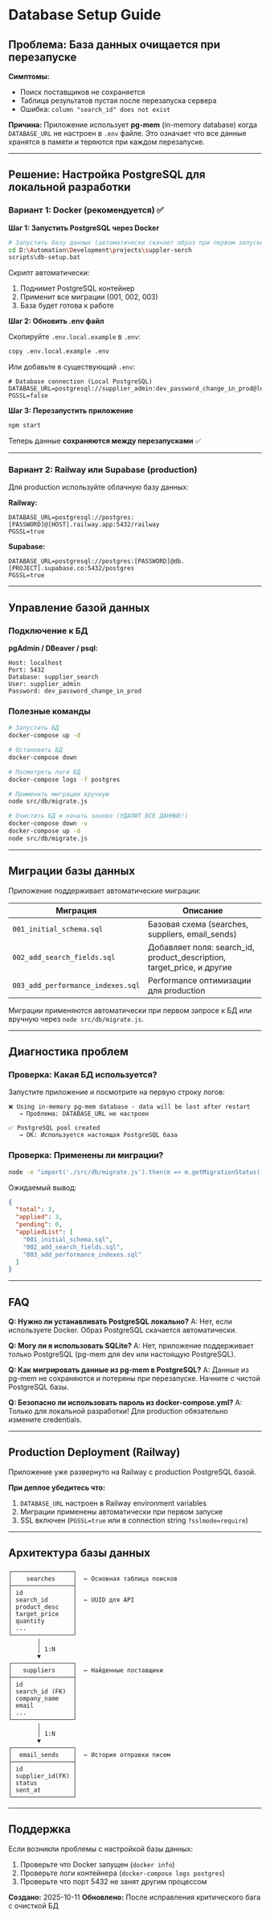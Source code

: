 # Database Setup Guide

## Проблема: База данных очищается при перезапуске

**Симптомы:**
- Поиск поставщиков не сохраняется
- Таблица результатов пустая после перезапуска сервера
- Ошибка: `column "search_id" does not exist`

**Причина:**
Приложение использует **pg-mem** (in-memory database) когда `DATABASE_URL` не настроен в `.env` файле. Это означает что все данные хранятся в памяти и теряются при каждом перезапуске.

---

## Решение: Настройка PostgreSQL для локальной разработки

### Вариант 1: Docker (рекомендуется) ✅

**Шаг 1: Запустить PostgreSQL через Docker**

```bash
# Запустить базу данных (автоматически скачает образ при первом запуске)
cd D:\Automation\Development\projects\suppler-serch
scripts\db-setup.bat
```

Скрипт автоматически:
1. Поднимет PostgreSQL контейнер
2. Применит все миграции (001, 002, 003)
3. База будет готова к работе

**Шаг 2: Обновить .env файл**

Скопируйте `.env.local.example` в `.env`:

```bash
copy .env.local.example .env
```

Или добавьте в существующий `.env`:

```env
# Database connection (Local PostgreSQL)
DATABASE_URL=postgresql://supplier_admin:dev_password_change_in_prod@localhost:5432/supplier_search
PGSSL=false
```

**Шаг 3: Перезапустить приложение**

```bash
npm start
```

Теперь данные **сохраняются между перезапусками** ✅

---

### Вариант 2: Railway или Supabase (production)

Для production используйте облачную базу данных:

**Railway:**
```env
DATABASE_URL=postgresql://postgres:[PASSWORD]@[HOST].railway.app:5432/railway
PGSSL=true
```

**Supabase:**
```env
DATABASE_URL=postgresql://postgres:[PASSWORD]@db.[PROJECT].supabase.co:5432/postgres
PGSSL=true
```

---

## Управление базой данных

### Подключение к БД

**pgAdmin / DBeaver / psql:**
```
Host: localhost
Port: 5432
Database: supplier_search
User: supplier_admin
Password: dev_password_change_in_prod
```

### Полезные команды

```bash
# Запустить БД
docker-compose up -d

# Остановить БД
docker-compose down

# Посмотреть логи БД
docker-compose logs -f postgres

# Применить миграции вручную
node src/db/migrate.js

# Очистить БД и начать заново (УДАЛИТ ВСЕ ДАННЫЕ!)
docker-compose down -v
docker-compose up -d
node src/db/migrate.js
```

---

## Миграции базы данных

Приложение поддерживает автоматические миграции:

| Миграция | Описание |
|----------|----------|
| `001_initial_schema.sql` | Базовая схема (searches, suppliers, email_sends) |
| `002_add_search_fields.sql` | Добавляет поля: search_id, product_description, target_price, и другие |
| `003_add_performance_indexes.sql` | Performance оптимизации для production |

Миграции применяются автоматически при первом запросе к БД или вручную через `node src/db/migrate.js`.

---

## Диагностика проблем

### Проверка: Какая БД используется?

Запустите приложение и посмотрите на первую строку логов:

```
❌ Using in-memory pg-mem database - data will be lost after restart
   → Проблема: DATABASE_URL не настроен

✅ PostgreSQL pool created
   → OK: Используется настоящая PostgreSQL база
```

### Проверка: Применены ли миграции?

```bash
node -e "import('./src/db/migrate.js').then(m => m.getMigrationStatus()).then(console.log)"
```

Ожидаемый вывод:
```json
{
  "total": 3,
  "applied": 3,
  "pending": 0,
  "appliedList": [
    "001_initial_schema.sql",
    "002_add_search_fields.sql",
    "003_add_performance_indexes.sql"
  ]
}
```

---

## FAQ

**Q: Нужно ли устанавливать PostgreSQL локально?**
A: Нет, если используете Docker. Образ PostgreSQL скачается автоматически.

**Q: Могу ли я использовать SQLite?**
A: Нет, приложение поддерживает только PostgreSQL (pg-mem для dev или настоящую PostgreSQL).

**Q: Как мигрировать данные из pg-mem в PostgreSQL?**
A: Данные из pg-mem не сохраняются и потеряны при перезапуске. Начните с чистой PostgreSQL базы.

**Q: Безопасно ли использовать пароль из docker-compose.yml?**
A: Только для локальной разработки! Для production обязательно измените credentials.

---

## Production Deployment (Railway)

Приложение уже развернуто на Railway с production PostgreSQL базой.

**При деплое убедитесь что:**
1. `DATABASE_URL` настроен в Railway environment variables
2. Миграции применены автоматически при первом запуске
3. SSL включен (`PGSSL=true` или в connection string `?sslmode=require`)

---

## Архитектура базы данных

```
┌─────────────────┐
│    searches     │  ← Основная таблица поисков
├─────────────────┤
│ id              │
│ search_id       │  ← UUID для API
│ product_desc    │
│ target_price    │
│ quantity        │
│ ...             │
└─────────────────┘
        │
        │ 1:N
        ▼
┌─────────────────┐
│   suppliers     │  ← Найденные поставщики
├─────────────────┤
│ id              │
│ search_id (FK)  │
│ company_name    │
│ email           │
│ ...             │
└─────────────────┘
        │
        │ 1:N
        ▼
┌─────────────────┐
│  email_sends    │  ← История отправки писем
├─────────────────┤
│ id              │
│ supplier_id(FK) │
│ status          │
│ sent_at         │
└─────────────────┘
```

---

## Поддержка

Если возникли проблемы с настройкой базы данных:
1. Проверьте что Docker запущен (`docker info`)
2. Проверьте логи контейнера (`docker-compose logs postgres`)
3. Проверьте что порт 5432 не занят другим процессом

**Создано:** 2025-10-11
**Обновлено:** После исправления критического бага с очисткой БД
